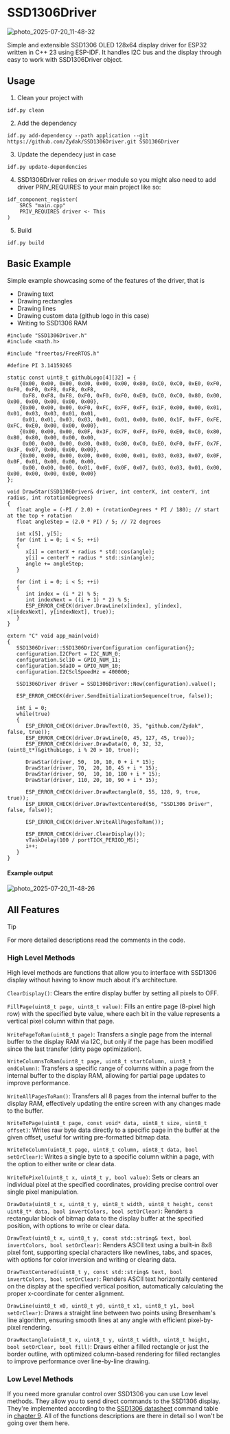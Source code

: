 # SSD1306Driver
![photo_2025-07-20_11-48-32](https://github.com/user-attachments/assets/b3b9ce14-04b4-4e04-af10-eb70784b485e)

Simple and extensible SSD1306 OLED 128x64 display driver for ESP32 written in C++ 23 using ESP-IDF. It handles I2C bus and the display through easy to work with SSD1306Driver object.

## Usage
1. Clean your project with 
```
idf.py clean
```
2. Add the dependency
```
idf.py add-dependency --path application --git https://github.com/Zydak/SSD1306Driver.git SSD1306Driver
```
3. Update the dependecy just in case
```
idf.py update-dependencies
```
4. SSD1306Driver relies on `driver` module so you might also need to add driver PRIV_REQUIRES to your main project like so:
```
idf_component_register(
    SRCS "main.cpp"
    PRIV_REQUIRES driver <- This
)
```
5. Build
```
idf.py build
```

## Basic Example

Simple example showcasing some of the features of the driver, that is
 - Drawing text
 - Drawing rectangles
 - Drawing lines
 - Drawing custom data (github logo in this case)
 - Writing to SSD1306 RAM
```
#include "SSD1306Driver.h"
#include <math.h>

#include "freertos/FreeRTOS.h"

#define PI 3.14159265

static const uint8_t githubLogo[4][32] = {
    {0x00, 0x00, 0x00, 0x00, 0x00, 0x00, 0x80, 0xC0, 0xC0, 0xE0, 0xF0, 0xF0, 0xF0, 0xF8, 0xF8, 0xF8,
     0xF8, 0xF8, 0xF8, 0xF0, 0xF0, 0xF0, 0xE0, 0xC0, 0xC0, 0x80, 0x00, 0x00, 0x00, 0x00, 0x00, 0x00},
    {0x00, 0x00, 0x00, 0xF0, 0xFC, 0xFF, 0xFF, 0x1F, 0x00, 0x00, 0x01, 0x01, 0x03, 0x03, 0x01, 0x01,
     0x01, 0x01, 0x03, 0x03, 0x01, 0x01, 0x00, 0x00, 0x1F, 0xFF, 0xFE, 0xFC, 0xE0, 0x00, 0x00, 0x00},
    {0x00, 0x00, 0x00, 0x0F, 0x3F, 0x7F, 0xFF, 0xF0, 0xE0, 0xC0, 0x80, 0x80, 0x80, 0x00, 0x00, 0x00,
     0x00, 0x00, 0x00, 0x80, 0x80, 0x80, 0xC0, 0xE0, 0xF0, 0xFF, 0x7F, 0x3F, 0x07, 0x00, 0x00, 0x00},
    {0x00, 0x00, 0x00, 0x00, 0x00, 0x00, 0x01, 0x03, 0x03, 0x07, 0x0F, 0x0F, 0x01, 0x00, 0x00, 0x00,
     0x00, 0x00, 0x00, 0x01, 0x0F, 0x0F, 0x07, 0x03, 0x03, 0x01, 0x00, 0x00, 0x00, 0x00, 0x00, 0x00}
};

void DrawStar(SSD1306Driver& driver, int centerX, int centerY, int radius, int rotationDegrees)
{
   float angle = (-PI / 2.0) + (rotationDegrees * PI / 180); // start at the top + rotation
   float angleStep = (2.0 * PI) / 5; // 72 degrees

   int x[5], y[5];
   for (int i = 0; i < 5; ++i)
   {
      x[i] = centerX + radius * std::cos(angle);
      y[i] = centerY + radius * std::sin(angle);
      angle += angleStep;
   }

   for (int i = 0; i < 5; ++i)
   {
      int index = (i * 2) % 5;
      int indexNext = ((i + 1) * 2) % 5;
      ESP_ERROR_CHECK(driver.DrawLine(x[index], y[index], x[indexNext], y[indexNext], true));
   }
}

extern "C" void app_main(void)
{
   SSD1306Driver::SSD1306DriverConfiguration configuration{};
   configuration.I2CPort = I2C_NUM_0;
   configuration.SclIO = GPIO_NUM_11;
   configuration.SdaIO = GPIO_NUM_10;
   configuration.I2CSclSpeedHz = 400000;

   SSD1306Driver driver = SSD1306Driver::New(configuration).value();

   ESP_ERROR_CHECK(driver.SendInitializationSequence(true, false));

   int i = 0;
   while(true)
   {
      ESP_ERROR_CHECK(driver.DrawText(0, 35, "github.com/Zydak", false, true));
      ESP_ERROR_CHECK(driver.DrawLine(0, 45, 127, 45, true));
      ESP_ERROR_CHECK(driver.DrawData(0, 0, 32, 32, (uint8_t*)&githubLogo, i % 20 > 10, true));

      DrawStar(driver, 50,  10, 10, 0 + i * 15);
      DrawStar(driver, 70,  20, 10, 45 + i * 15);
      DrawStar(driver, 90,  10, 10, 180 + i * 15);
      DrawStar(driver, 110, 20, 10, 90 + i * 15);

      ESP_ERROR_CHECK(driver.DrawRectangle(0, 55, 128, 9, true, true));
      ESP_ERROR_CHECK(driver.DrawTextCentered(56, "SSD1306 Driver", false, false));

      ESP_ERROR_CHECK(driver.WriteAllPagesToRam());

      ESP_ERROR_CHECK(driver.ClearDisplay());
      vTaskDelay(100 / portTICK_PERIOD_MS);
      i++;
   }
}
```
#### Example output
![photo_2025-07-20_11-48-26](https://github.com/user-attachments/assets/7c136dd0-cae7-4468-9ba1-fd24505fb44e)

## All Features
> [!TIP]  
> For more detailed descriptions read the comments in the code.

### High Level Methods
High level methods are functions that allow you to interface with SSD1306 display without having to know much about it's architecture.

`ClearDisplay()`: Clears the entire display buffer by setting all pixels to OFF.

`FillPage(uint8_t page, uint8_t value)`: Fills an entire page (8-pixel high row) with the specified byte value, where each bit in the value represents a vertical pixel column within that page.

`WritePageToRam(uint8_t page)`: Transfers a single page from the internal buffer to the display RAM via I2C, but only if the page has been modified since the last transfer (dirty page optimization).

`WriteColumnsToRam(uint8_t page, uint8_t startColumn, uint8_t endColumn)`: Transfers a specific range of columns within a page from the internal buffer to the display RAM, allowing for partial page updates to improve performance.

`WriteAllPagesToRam()`: Transfers all 8 pages from the internal buffer to the display RAM, effectively updating the entire screen with any changes made to the buffer.

`WriteToPage(uint8_t page, const void* data, uint8_t size, uint8_t offset)`: Writes raw byte data directly to a specific page in the buffer at the given offset, useful for writing pre-formatted bitmap data.

`WriteToColumn(uint8_t page, uint8_t column, uint8_t data, bool setOrClear)`: Writes a single byte to a specific column within a page, with the option to either write or clear data.

`WriteToPixel(uint8_t x, uint8_t y, bool value)`: Sets or clears an individual pixel at the specified coordinates, providing precise control over single pixel manipulation.

`DrawData(uint8_t x, uint8_t y, uint8_t width, uint8_t height, const uint8_t* data, bool invertColors, bool setOrClear)`: Renders a rectangular block of bitmap data to the display buffer at the specified position, with options to write or clear data.

`DrawText(uint8_t x, uint8_t y, const std::string& text, bool invertColors, bool setOrClear)`: Renders ASCII text using a built-in 8x8 pixel font, supporting special characters like newlines, tabs, and spaces, with options for color inversion and writing or clearing data.

`DrawTextCentered(uint8_t y, const std::string& text, bool invertColors, bool setOrClear)`: Renders ASCII text horizontally centered on the display at the specified vertical position, automatically calculating the proper x-coordinate for center alignment.

`DrawLine(uint8_t x0, uint8_t y0, uint8_t x1, uint8_t y1, bool setOrClear)`: Draws a straight line between two points using Bresenham's line algorithm, ensuring smooth lines at any angle with efficient pixel-by-pixel rendering.

`DrawRectangle(uint8_t x, uint8_t y, uint8_t width, uint8_t height, bool setOrClear, bool fill)`: Draws either a filled rectangle or just the border outline, with optimized column-based rendering for filled rectangles to improve performance over line-by-line drawing.

### Low Level Methods
If you need more granular control over SSD1306 you can use Low level methods. They allow you to send direct commands to the SSD1306 display. They're implemented according to the [SSD1306 datasheet](https://cdn-shop.adafruit.com/datasheets/SSD1306.pdf) command table in [chapter 9](https://cdn-shop.adafruit.com/datasheets/SSD1306.pdf#%5B%7B%22num%22%3A2326%2C%22gen%22%3A0%7D%2C%7B%22name%22%3A%22XYZ%22%7D%2C0%2C842%2Cnull%5D). All of the functions descriptions are there in detail so I won't be going over them here.
